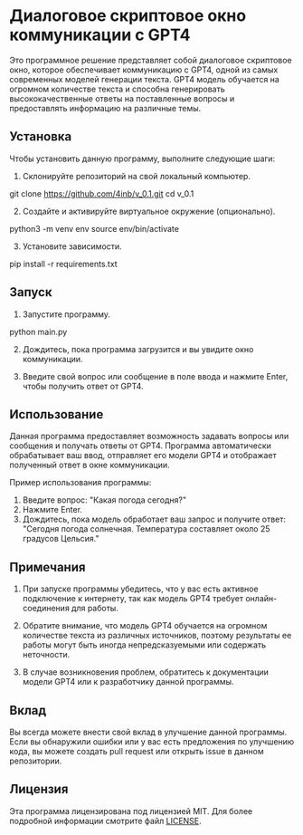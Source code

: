 # Диалоговое скриптовое окно коммуникации с GPT4


Это программное решение представляет собой диалоговое скриптовое окно, которое обеспечивает коммуникацию с GPT4, одной из самых современных моделей генерации текста. GPT4 модель обучается на огромном количестве текста и способна генерировать высококачественные ответы на поставленные вопросы и предоставлять информацию на различные темы.

## Установка
Чтобы установить данную программу, выполните следующие шаги:

1. Склонируйте репозиторий на свой локальный компьютер.

git clone https://github.com/4inb/v_0.1.git
cd v_0.1


2. Создайте и активируйте виртуальное окружение (опционально).

python3 -m venv env
source env/bin/activate


3. Установите зависимости.

pip install -r requirements.txt


## Запуск

1. Запустите программу.

python main.py


2. Дождитесь, пока программа загрузится и вы увидите окно коммуникации.

3. Введите свой вопрос или сообщение в поле ввода и нажмите Enter, чтобы получить ответ от GPT4.

## Использование

Данная программа предоставляет возможность задавать вопросы или сообщения и получать ответы от GPT4. Программа автоматически обрабатывает ваш ввод, отправляет его модели GPT4 и отображает полученный ответ в окне коммуникации.

Пример использования программы:

1. Введите вопрос: "Какая погода сегодня?"
2. Нажмите Enter.
3. Дождитесь, пока модель обработает ваш запрос и получите ответ: "Сегодня погода солнечная. Температура составляет около 25 градусов Цельсия."

## Примечания

1. При запуске программы убедитесь, что у вас есть активное подключение к интернету, так как модель GPT4 требует онлайн-соединения для работы.

2. Обратите внимание, что модель GPT4 обучается на огромном количестве текста из различных источников, поэтому результаты ее работы могут быть иногда непредсказуемыми или содержать неточности.

3. В случае возникновения проблем, обратитесь к документации модели GPT4 или к разработчику данной программы.

## Вклад

Вы всегда можете внести свой вклад в улучшение данной программы. Если вы обнаружили ошибки или у вас есть предложения по улучшению кода, вы можете создать pull request или открыть issue в данном репозитории.

## Лицензия

Эта программа лицензирована под лицензией MIT. Для более подробной информации смотрите файл [LICENSE](LICENSE).

